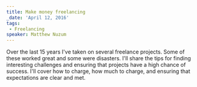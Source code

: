 ```yaml
---
title: Make money freelancing
_date: 'April 12, 2016'
tags:
 - Freelancing
speaker: Matthew Nuzum
---
```


Over the last 15 years I've taken on several freelance projects. Some of these
worked great and some were disasters. I'll share the tips for finding
interesting challenges and ensuring that projects have a high chance of
success. I'll cover how to charge, how much to charge, and ensuring that
expectations are clear and met.
